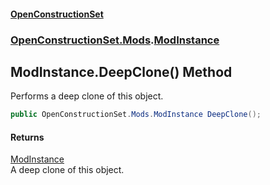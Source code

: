#### [OpenConstructionSet](index.md 'index')
### [OpenConstructionSet.Mods](index.md#OpenConstructionSet_Mods 'OpenConstructionSet.Mods').[ModInstance](JIzdqVYB5Fwi0oO9xcHLVw.md 'OpenConstructionSet.Mods.ModInstance')
## ModInstance.DeepClone() Method
Performs a deep clone of this object.  
```csharp
public OpenConstructionSet.Mods.ModInstance DeepClone();
```
#### Returns
[ModInstance](JIzdqVYB5Fwi0oO9xcHLVw.md 'OpenConstructionSet.Mods.ModInstance')  
A deep clone of this object.
